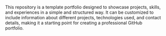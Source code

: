 This repository is a template portfolio designed to showcase projects, skills, and experiences in a simple and structured way. It can be customized to include information about different projects, technologies used, and contact details, making it a starting point for creating a professional GitHub portfolio.
